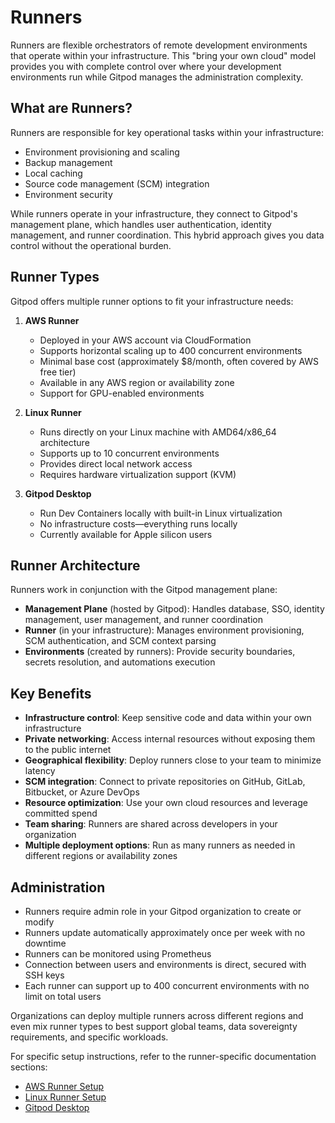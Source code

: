 # Runners

Runners are flexible orchestrators of remote development environments that operate within your infrastructure. This "bring your own cloud" model provides you with complete control over where your development environments run while Gitpod manages the administration complexity.

## What are Runners?

Runners are responsible for key operational tasks within your infrastructure:

* Environment provisioning and scaling
* Backup management
* Local caching
* Source code management (SCM) integration
* Environment security

While runners operate in your infrastructure, they connect to Gitpod's management plane, which handles user authentication, identity management, and runner coordination. This hybrid approach gives you data control without the operational burden.

## Runner Types

Gitpod offers multiple runner options to fit your infrastructure needs:

1. **AWS Runner**

   * Deployed in your AWS account via CloudFormation
   * Supports horizontal scaling up to 400 concurrent environments
   * Minimal base cost (approximately \$8/month, often covered by AWS free tier)
   * Available in any AWS region or availability zone
   * Support for GPU-enabled environments

2. **Linux Runner**

   * Runs directly on your Linux machine with AMD64/x86\_64 architecture
   * Supports up to 10 concurrent environments
   * Provides direct local network access
   * Requires hardware virtualization support (KVM)

3. **Gitpod Desktop**
   * Run Dev Containers locally with built-in Linux virtualization
   * No infrastructure costs—everything runs locally
   * Currently available for Apple silicon users

## Runner Architecture

Runners work in conjunction with the Gitpod management plane:

* **Management Plane** (hosted by Gitpod): Handles database, SSO, identity management, user management, and runner coordination
* **Runner** (in your infrastructure): Manages environment provisioning, SCM authentication, and SCM context parsing
* **Environments** (created by runners): Provide security boundaries, secrets resolution, and automations execution

## Key Benefits

* **Infrastructure control**: Keep sensitive code and data within your own infrastructure
* **Private networking**: Access internal resources without exposing them to the public internet
* **Geographical flexibility**: Deploy runners close to your team to minimize latency
* **SCM integration**: Connect to private repositories on GitHub, GitLab, Bitbucket, or Azure DevOps
* **Resource optimization**: Use your own cloud resources and leverage committed spend
* **Team sharing**: Runners are shared across developers in your organization
* **Multiple deployment options**: Run as many runners as needed in different regions or availability zones

## Administration

* Runners require admin role in your Gitpod organization to create or modify
* Runners update automatically approximately once per week with no downtime
* Runners can be monitored using Prometheus
* Connection between users and environments is direct, secured with SSH keys
* Each runner can support up to 400 concurrent environments with no limit on total users

Organizations can deploy multiple runners across different regions and even mix runner types to best support global teams, data sovereignty requirements, and specific workloads.

For specific setup instructions, refer to the runner-specific documentation sections:

* [AWS Runner Setup](/flex/runners/aws)
* [Linux Runner Setup](/flex/runners/linux)
* [Gitpod Desktop](/flex/gitpod-desktop)
